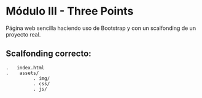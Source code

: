 # Módulo III - Three Points

Página web sencilla haciendo uso de Bootstrap y con un scalfonding de un proyecto real.

## Scalfonding correcto:

	.   index.html
	.    assets/
	          . img/
	          . css/
	          . js/